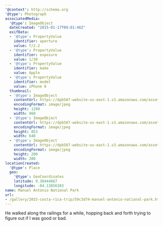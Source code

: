 ```yaml
---
'@context': http://schema.org
'@type': Photograph
associatedMedia:
  '@type': ImageObject
  dateCreated: "2015-01-17T09:01:46Z"
  exifData:
  - '@type': PropertyValue
    identifier: aperture
    value: f/2.2
  - '@type': PropertyValue
    identifier: exposure
    value: 1/30
  - '@type': PropertyValue
    identifier: make
    value: Apple
  - '@type': PropertyValue
    identifier: model
    value: iPhone 6
  thumbnail:
  - '@type': ImageObject
    contentUrl: https://dpb587-website-us-east-1.s3.amazonaws.com/asset/gallery/2015-costa-rica-trip/59c3d74-manuel-antonio-national-park~1280.jpg
    encodingFormat: image/jpeg
    height: 1280
    width: 960
  - '@type': ImageObject
    contentUrl: https://dpb587-website-us-east-1.s3.amazonaws.com/asset/gallery/2015-costa-rica-trip/59c3d74-manuel-antonio-national-park~640w.jpg
    encodingFormat: image/jpeg
    height: 853
    width: 640
  - '@type': ImageObject
    contentUrl: https://dpb587-website-us-east-1.s3.amazonaws.com/asset/gallery/2015-costa-rica-trip/59c3d74-manuel-antonio-national-park~200x200.jpg
    encodingFormat: image/jpeg
    height: 200
    width: 200
locationCreated:
  '@type': Place
  geo:
    '@type': GeoCoordinates
    latitude: 9.38444667
    longitude: -84.13856383
name: Manuel Antonio National Park
url:
- /gallery/2015-costa-rica-trip/59c3d74-manuel-antonio-national-park.html
---
```


He walked along the railings for a while, hopping back and forth trying to figure out if I was good or bad.
